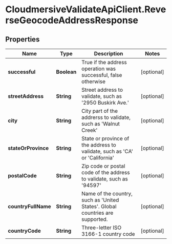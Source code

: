 # CloudmersiveValidateApiClient.ReverseGeocodeAddressResponse

## Properties
Name | Type | Description | Notes
------------ | ------------- | ------------- | -------------
**successful** | **Boolean** | True if the address operation was successful, false otherwise | [optional] 
**streetAddress** | **String** | Street address to validate, such as &#39;2950 Buskirk Ave.&#39; | [optional] 
**city** | **String** | City part of the addrerss to validate, such as &#39;Walnut Creek&#39; | [optional] 
**stateOrProvince** | **String** | State or province of the address to validate, such as &#39;CA&#39; or &#39;California&#39; | [optional] 
**postalCode** | **String** | Zip code or postal code of the address to validate, such as &#39;94597&#39; | [optional] 
**countryFullName** | **String** | Name of the country, such as &#39;United States&#39;.  Global countries are supported. | [optional] 
**countryCode** | **String** | Three-letter ISO 3166-1 country code | [optional] 


